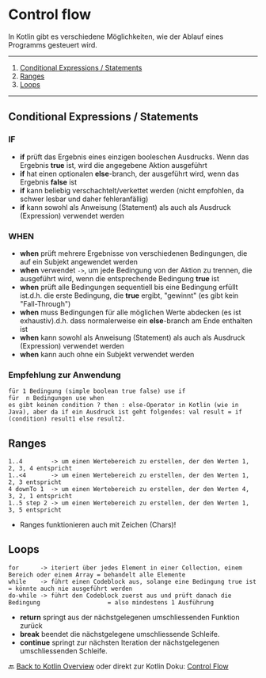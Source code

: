 # Control flow

In Kotlin gibt es verschiedene Möglichkeiten, wie der Ablauf eines Programms gesteuert wird.

---

1. [Conditional Expressions / Statements](#conditional-expressions--statements)
2. [Ranges](#ranges)
3. [Loops](#loops)

---

## Conditional Expressions / Statements

### IF

- **if** prüft das Ergebnis eines einzigen booleschen Ausdrucks. Wenn das Ergebnis **true** ist, wird die angegebene Aktion ausgeführt<br>
- **if** hat einen optionalen **else**-branch, der ausgeführt wird, wenn das Ergebnis **false** ist<br>
- **if** kann beliebig verschachtelt/verkettet werden (nicht empfohlen, da schwer lesbar und daher fehleranfällig)<br>
- **if** kann sowohl als Anweisung (Statement) als auch als Ausdruck (Expression) verwendet werden<br>

### WHEN

- **when** prüft mehrere Ergebnisse von verschiedenen Bedingungen, die auf ein Subjekt angewendet werden<br>
- **when** verwendet `->`, um jede Bedingung von der Aktion zu trennen, die ausgeführt wird, wenn die entsprechende Bedingung **true** ist<br>
- **when** prüft alle Bedingungen sequentiell bis eine Bedingung erfüllt ist.d.h. die erste Bedingung, die **true** ergibt, "gewinnt" (es gibt kein "Fall-Through")<br>
- **when** muss Bedingungen für alle möglichen Werte abdecken (es ist exhaustiv).d.h. dass normalerweise ein **else**-branch am Ende enthalten ist<br>
- **when** kann sowohl als Anweisung (Statement) als auch als Ausdruck (Expression) verwendet werden<br>
- **when** kann auch ohne ein Subjekt verwendet werden<br>

### Empfehlung zur Anwendung
    
    für 1 Bedingung (simple boolean true false) use if
    für  n Bedingungen use when
    es gibt keinen condition ? then : else-Operator in Kotlin (wie in Java), aber da if ein Ausdruck ist geht folgendes: val result = if (condition) result1 else result2.

## Ranges

    1..4        -> um einen Wertebereich zu erstellen, der den Werten 1, 2, 3, 4 entspricht
    1..<4       -> um einen Wertebereich zu erstellen, der den Werten 1, 2, 3 entspricht
    4 downTo 1  -> um einen Wertebereich zu erstellen, der den Werten 4, 3, 2, 1 entspricht
    1..5 step 2 -> um einen Wertebereich zu erstellen, der den Werten 1, 3, 5 entspricht

* Ranges funktionieren auch mit Zeichen (Chars)!

## Loops

    for      -> iteriert über jedes Element in einer Collection, einem Bereich oder einem Array = behandelt alle Elemente         
    while    -> führt einen Codeblock aus, solange eine Bedingung true ist                      = könnte auch nie ausgeführt werden
    do-while -> führt den Codeblock zuerst aus und prüft danach die Bedingung                   = also mindestens 1 Ausführung

* **return** springt aus der nächstgelegenen umschliessenden Funktion zurück
* **break** beendet die nächstgelegene umschliessende Schleife.                                 
* **continue** springt zur nächsten Iteration der nächstgelegenen umschliessenden Schleife.                 

🔙 [Back to Kotlin Overview](../README.md) oder direkt zur Kotlin Doku: [Control Flow](https://kotlinlang.org/docs/control-flow.html)
